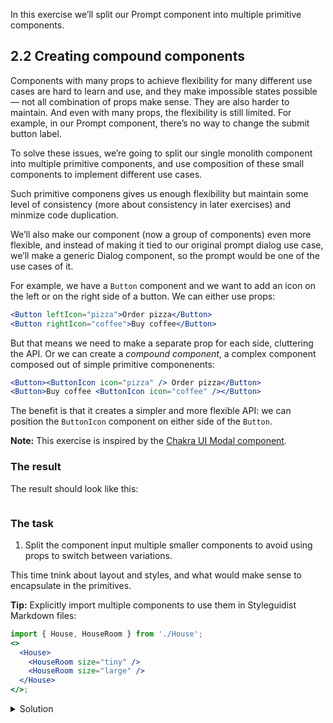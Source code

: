 In this exercise we’ll split our Prompt component into multiple primitive components.

## 2.2 Creating compound components

Components with many props to achieve flexibility for many different use cases are hard to learn and use, and they make impossible states possible — not all combination of props make sense. They are also harder to maintain. And even with many props, the flexibility is still limited. For example, in our Prompt component, there’s no way to change the submit button label.

To solve these issues, we’re going to split our single monolith component into multiple primitive components, and use composition of these small components to implement different use cases.

Such primitive componens gives us enough flexibility but maintain some level of consistency (more about consistency in later exercises) and minmize code duplication.

We’ll also make our component (now a group of components) even more flexible, and instead of making it tied to our original prompt dialog use case, we’ll make a generic Dialog component, so the prompt would be one of the use cases of it.

For example, we have a `Button` component and we want to add an icon on the left or on the right side of a button. We can either use props:

```jsx static
<Button leftIcon="pizza">Order pizza</Button>
<Button rightIcon="coffee">Buy coffee</Button>
```

But that means we need to make a separate prop for each side, cluttering the API. Or we can create a _compound component_, a complex component composed out of simple primitive componenents:

```jsx static
<Button><ButtonIcon icon="pizza" /> Order pizza</Button>
<Button>Buy coffee <ButtonIcon icon="coffee" /></Button>
```

The benefit is that it creates a simpler and more flexible API: we can position the `ButtonIcon` component on either side of the `Button`.

**Note:** This exercise is inspired by the [Chakra UI Modal component](https://chakra-ui.com/modal).

### The result

The result should look like this:

```jsx {"file": "final/Dialog.md", "noeditor": true}
```

### The task

1. Split the component input multiple smaller components to avoid using props to switch between variations.

This time tnink about layout and styles, and what would make sense to encapsulate in the primitives.

**Tip:** Explicitly import multiple components to use them in Styleguidist Markdown files:

```jsx static
import { House, HouseRoom } from './House';
<>
  <House>
    <HouseRoom size="tiny" />
    <HouseRoom size="large" />
  </House>
</>;
```

<details>
 <summary>Solution</summary>

The `Dialog` component (`src/exercises/2-2-Compound_components/Dialog.js`):

```jsx {"file": "final/Dialog.js", "static": true}
```

The usage (`src/exercises/2-2-Compound_components/Dialog.md`):

```md {"file": "final/Dialog.md", "static": true}
```

</details>
